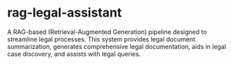# rag-legal-assistant
A RAG-based (Retrieval-Augmented Generation) pipeline designed to streamline legal processes. This system provides legal document summarization, generates comprehensive legal documentation, aids in legal case discovery, and assists with legal queries.
